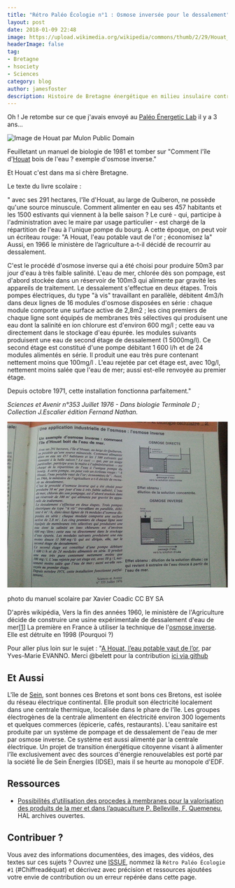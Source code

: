 ```yaml
---
title: "Rétro Paléo Écologie n°1 : Osmose inversée pour le dessalement"
layout: post
date: 2018-01-09 22:48
image: https://upload.wikimedia.org/wikipedia/commons/thumb/2/29/Houat_earth.jpg/800px-Houat_earth.jpg
headerImage: false
tag:
- Bretagne
- hsociety
- Sciences
category: blog
author: jamesfoster
description: Histoire de Bretagne énergétique en milieu insulaire contraint
---
```


Oh ! Je retombe sur ce que j'avais envoyé au [Paléo Énergetic Lab](https://paleo-energetique.org/) il y a 3 ans...

![](https://upload.wikimedia.org/wikipedia/commons/thumb/2/29/Houat_earth.jpg/800px-Houat_earth.jpg "Image de Houat par Mulon Public Domain")

Feuilletant un manuel de biologie de 1981 et tomber sur "Comment l'île d'[Houat](https://fr.m.wikipedia.org/wiki/%C3%8Ele-d%27Houat) bois de l'eau ? exemple d'osmose inverse." 

Et Houat c'est dans ma si chère Bretagne.

Le texte du livre scolaire :

" avec ses 291 hectares, l'île d'Houat, au large de Quiberon, ne possède qu'une source minuscule. Comment alimenter en eau ses 457 habitants et les 1500 estivants qui viennent à la belle saison ? Le curé - qui, participe à l'administration avec le maire par usage particulier - est chargé de la répartition de l'eau à l'unique pompe du bourg. A cette époque, on peut voir un écriteau rouge: "A Houat, l'eau potable vaut de l'or ; économisez la" Aussi, en 1966 le ministère de l’agriculture a-t-il décidé de recourrir au dessalement.

C'est le procédé d'osmose inverse qui a été choisi pour produire 50m3 par jour d'eau à très faible salinité. L'eau de mer, chlorée dès son pompage, est d'abord stockée dans un réservoir de 100m3 qui alimente par gravité les appareils de traitement.
Le dessalement s'effectue en deux étapes. Trois pompes électriques, du type "à vis" travaillant en parallèle, débitent 4m3/h dans deux lignes de 16 modules d'osmose disposées en série : chaque module comporte une surface active de 2,8m2 ; les cinq premiers de chaque ligne sont équipés de membranes très sélectives qui produisent une eau dont la salinité en ion chlorure est d'environ 600 mg/l ; cette eau va directement dans le stockage d'eau épurée. les modules suivants produisent une eau de second étage de dessalement (1 5000mg/l).
Ce second étage est constitué d'une pompe débitant 1 600 l/h et de 24 modules alimentés en série. Il produit une eau très pure contenant nettement moins que 100mg/l . L'eau rejetée par cet étage est, avec 10g/l, nettement moins salée que l'eau de mer; aussi est-elle renvoyée au premier étage.

Depuis octobre 1971, cette installation fonctionna parfaitement."

_Sciences et Avenir n°353 Juillet 1976 - Dans biologie Terminale D ; Collection J.Escalier édition Fernand Nathan._

![](/assets/images/osmose.jpg)
 
<figcaption class="caption"> photo du manuel scolaire par Xavier Coadic CC BY SA</figcaption>

<div class="breaker"></div>

D'après wikipédia, Vers la fin des années 1960, le ministère de l'Agriculture décide de construire une usine expérimentale de dessalement d'eau de mer[[1](http://enenvor.fr/eeo_actu/apresW/a_houat_l_eau_potable_vaut_de_l_or.html)] La première en France à utiliser la technique de l'[osmose inverse](https://fr.m.wikipedia.org/wiki/Osmose_inverse). Elle est détruite en 1998 (Pourquoi ?)

Pour aller plus loin sur le sujet : "[A Houat, l’eau potable vaut de l’or](http://enenvor.fr/eeo_actu/apresW/a_houat_l_eau_potable_vaut_de_l_or.html), par Yves-Marie EVANNO. Merci @belett pour la contribution [ici via github](https://github.com/XavCC/dump/issues/63)

## Et Aussi 

L'île de [Sein](https://fr.wikipedia.org/wiki/%C3%8Ele-de-Sein), sont bonnes ces Bretons et sont bons ces Bretons, est isolée du réseau électrique continental. Elle produit son électricité localement dans une centrale thermique, localisée dans le phare de l'île. Les groupes électrogènes de la centrale alimentent en électricité environ 300 logements et quelques commerces (épicerie, cafés, restaurants). L'eau sanitaire est produite par un système de pompage et de dessalement de l'eau de mer par osmose inverse. Ce système est aussi alimenté par la centrale électrique.
Un projet de transition énergétique citoyenne visant à alimenter l'île exclusivement avec des sources d'énergie renouvelables est porté par la société Île de Sein Énergies (IDSE), mais il se heurte au monopole d'EDF.

## Ressources

+ [Possibilités d’utilisation des procedes à membranes pour la valorisation des produits de la mer et dans l’aquaculture P. Belleville, F. Quemeneu](https://hal.archives-ouvertes.fr/file/index/docid/929010/filename/hal-00929010.pdf), HAL archives 
ouvertes.

## Contribuer ?

Vous avez des informations documentées, des images, des vidéos, des textes sur ces sujets ? Ouvrez une [ISSUE](https://github.com/XavCC/xavcc.github.io/issues), nommez là `Rétro Paléo Écologie #1` (#Chiffreadéquat) et décrivez avec précision et ressources ajoutées votre envie de contribution ou un erreur repérée dans cette page. 



